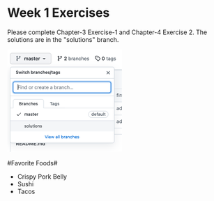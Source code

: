 # Week 1 Exercises

Please complete Chapter-3 Exercise-1 and Chapter-4 Exercise 2. The solutions are in the "solutions" branch.

![](images/solutions-branch.png)

#Favorite Foods#
* Crispy Pork Belly
* Sushi
* Tacos